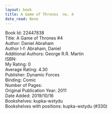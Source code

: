```yaml
---
layout: book
title: A Game of Thrones  no. 4
date_read: None
---
```


Book Id: 22447838<br />
Title: A Game of Thrones #4<br />
Author: Daniel Abraham<br />
Author l-f: Abraham, Daniel<br />
Additional Authors: George R.R. Martin<br />
ISBN: <br />
My Rating: 0<br />
Average Rating: 4.30<br />
Publisher: Dynamic Forces<br />
Binding: Comic<br />
Number of Pages: <br />
Original Publication Year: 2011<br />
Date Added: 2019/10/16<br />
Bookshelves: kupka-wstydu<br />
Bookshelves with positions: kupka-wstydu (#330)<br />

